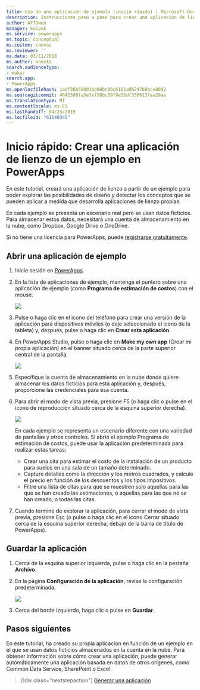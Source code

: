 ```yaml
---
title: Uso de una aplicación de ejemplo (inicio rápido) | Microsoft Docs
description: Instrucciones paso a paso para crear una aplicación de lienzo en función de un ejemplo en PowerApps
author: AFTOwen
manager: kvivek
ms.service: powerapps
ms.topic: conceptual
ms.custom: canvas
ms.reviewer: ''
ms.date: 03/11/2018
ms.author: anneta
search.audienceType:
- maker
search.app:
- PowerApps
ms.openlocfilehash: 1adf38b59b01bb08bc89c6101a96247b8bce8092
ms.sourcegitcommit: 4042388fa5e7ef50bc59f9e35df330613fea29ae
ms.translationtype: MT
ms.contentlocale: es-ES
ms.lasthandoff: 04/23/2019
ms.locfileid: "61540345"
---
```

# <a name="quickstart-create-a-canvas-app-from-a-sample-in-powerapps"></a>Inicio rápido: Crear una aplicación de lienzo de un ejemplo en PowerApps
En este tutorial, creará una aplicación de lienzo a partir de un ejemplo para poder explorar las posibilidades de diseño y detectar los conceptos que se pueden aplicar a medida que desarrolla aplicaciones de lienzo propias.

En cada ejemplo se presenta un escenario real pero se usan datos ficticios. Para almacenar estos datos, necesitará una cuenta de almacenamiento en la nube, como Dropbox, Google Drive o OneDrive.

Si no tiene una licencia para PowerApps, puede [registrarse gratuitamente](../signup-for-powerapps.md).

## <a name="open-a-sample-app"></a>Abrir una aplicación de ejemplo
1. Inicie sesión en [PowerApps](https://web.powerapps.com?utm_source=padocs&utm_medium=linkinadoc&utm_campaign=referralsfromdoc).

1. En la lista de aplicaciones de ejemplo, mantenga el puntero sobre una aplicación de ejemplo (como **Programa de estimación de costos**) con el mouse.

    ![](./media/open-and-run-a-sample-app/cost-estimator.png)

1. Pulse o haga clic en el icono del teléfono para crear una versión de la aplicación para dispositivos móviles (o deje seleccionado el icono de la tableta) y, después, pulse o haga clic en **Crear esta aplicación**.

1. En PowerApps Studio, pulse o haga clic en **Make my own app** (Crear mi propia aplicación) en el banner situado cerca de la parte superior central de la pantalla.

    ![](./media/open-and-run-a-sample-app/banner.png)

1. Especifique la cuenta de almacenamiento en la nube donde quiere almacenar los datos ficticios para esta aplicación y, después, proporcione las credenciales para esa cuenta.

1. Para abrir el modo de vista previa, presione F5 (o haga clic o pulse en el icono de reproducción situado cerca de la esquina superior derecha).

    ![](./media/open-and-run-a-sample-app/open-preview.png)

    En cada ejemplo se representa un escenario diferente con una variedad de pantallas y otros controles. Si abrió el ejemplo Programa de estimación de costos, puede usar la aplicación predeterminada para realizar estas tareas:

    - Crear una cita para estimar el costo de la instalación de un producto para suelos en una sala de un tamaño determinado.
    - Capture detalles como la dirección y los metros cuadrados, y calcule el precio en función de los descuentos y los tipos impositivos.
    - Filtre una lista de citas para que se muestren solo aquellas para las que se han creado las estimaciones, o aquellas para las que no se han creado, o todas las citas.
    
1. Cuando termine de explorar la aplicación, para cerrar el modo de vista previa, presione Esc (o pulse o haga clic en el icono Cerrar situado cerca de la esquina superior derecha, debajo de la barra de título de PowerApps).

## <a name="save-the-app"></a>Guardar la aplicación
1. Cerca de la esquina superior izquierda, pulse o haga clic en la pestaña **Archivo**.

1. En la página **Configuración de la aplicación**, revise la configuración predeterminada.

    ![](./media/open-and-run-a-sample-app/app-settings.png)

1. Cerca del borde izquierdo, haga clic o pulse en **Guardar**. 

## <a name="next-steps"></a>Pasos siguientes
En este tutorial, ha creado su propia aplicación en función de un ejemplo en el que se usan datos ficticios almacenados en la cuenta en la nube. Para obtener información sobre cómo crear una aplicación, puede generar automáticamente una aplicación basada en datos de otros orígenes, como Common Data Service, SharePoint o Excel.

> [!div class="nextstepaction"]
> [Generar una aplicación](data-platform-create-app.md)
